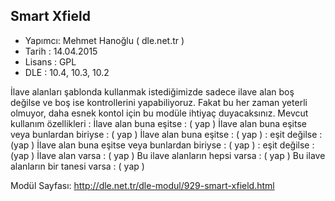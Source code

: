 Smart Xfield
--------------
* Yapımcı: Mehmet Hanoğlu ( dle.net.tr )
* Tarih : 14.04.2015
* Lisans : GPL
* DLE : 10.4, 10.3, 10.2

İlave alanları şablonda kullanmak istediğimizde sadece ilave alan boş değilse ve boş ise kontrollerini yapabiliyoruz.
Fakat bu her zaman yeterli olmuyor, daha esnek kontol için bu modüle ihtiyaç duyacaksınız.
Mevcut kullanım özellikleri :
    İlave alan buna eşitse : ( yap )
    İlave alan buna eşitse veya bunlardan biriyse : ( yap )
    İlave alan buna eşitse : ( yap ) : eşit değilse : (yap )
    İlave alan buna eşitse veya bunlardan biriyse : ( yap ) : eşit değilse : (yap )
    İlave alan varsa : ( yap )
    Bu ilave alanların hepsi varsa : ( yap )
    Bu ilave alanların bir tanesi varsa : ( yap )

Modül Sayfası: http://dle.net.tr/dle-modul/929-smart-xfield.html
